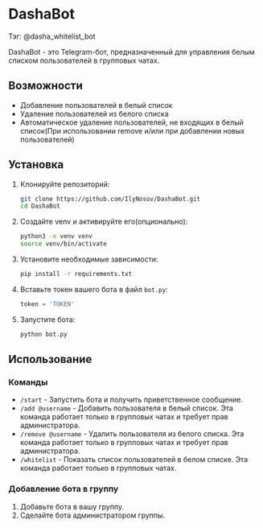 # DashaBot

Тэг: @dasha_whitelist_bot

DashaBot - это Telegram-бот, предназначенный для управления белым списком пользователей в групповых чатах.

## Возможности

- Добавление пользователей в белый список
- Удаление пользователей из белого списка
- Автоматическое удаление пользователей, не входящих в белый список(При использовании remove и/или при добавлении новых пользователей)

## Установка

1. Клонируйте репозиторий:
    ```bash
    git clone https://github.com/IlyNosov/DashaBot.git
    cd DashaBot
    ```

2. Создайте venv и активируйте его(опционально):
    ```bash
    python3 -m venv venv
    source venv/bin/activate
    ```

3. Установите необходимые зависимости:
    ```bash
    pip install -r requirements.txt
    ```

4. Вставьте токен вашего бота в файл `bot.py`:
    ```python
    token = 'TOKEN'
    ```

5. Запустите бота:
    ```bash
    python bot.py
    ```

## Использование

### Команды

- `/start` - Запустить бота и получить приветственное сообщение.
- `/add @username` - Добавить пользователя в белый список. Эта команда работает только в групповых чатах и требует прав администратора.
- `/remove @username` - Удалить пользователя из белого списка. Эта команда работает только в групповых чатах и требует прав администратора.
- `/whitelist` - Показать список пользователей в белом списке. Эта команда работает только в групповых чатах.

### Добавление бота в группу

1. Добавьте бота в вашу группу.
2. Сделайте бота администратором группы.